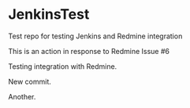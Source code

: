 # JenkinsTest
Test repo for testing Jenkins and Redmine integration

This is an action in response to Redmine Issue #6

Testing integration with Redmine.

New commit.

Another.
